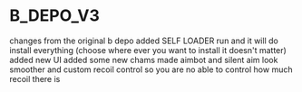# B_DEPO_V3
changes from the original b depo added SELF LOADER run and it will do install everything (choose where ever you want to install it doesn't matter) added new UI added some new chams made aimbot and silent aim look smoother and custom recoil control so you are no able to control how much recoil there is 
